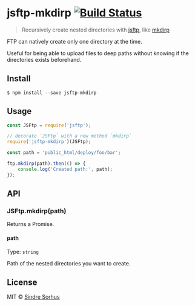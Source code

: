 # jsftp-mkdirp [![Build Status](https://travis-ci.org/sindresorhus/jsftp-mkdirp.svg?branch=master)](https://travis-ci.org/sindresorhus/jsftp-mkdirp)

> Recursively create nested directories with [jsftp](https://github.com/sergi/jsftp), like [mkdirp](https://github.com/substack/node-mkdirp)

FTP can natively create only one directory at the time.

Useful for being able to upload files to deep paths without knowing if the directories exists beforehand.


## Install

```
$ npm install --save jsftp-mkdirp
```


## Usage

```js
const JSFtp = require('jsftp');

// decorate `JSFtp` with a new method `mkdirp`
require('jsftp-mkdirp')(JSFtp);

const path = 'public_html/deploy/foo/bar';

ftp.mkdirp(path).then(() => {
	console.log('Created path:', path);
});
```


## API

### JSFtp.mkdirp(path)

Returns a Promise.

#### path

Type: `string`

Path of the nested directories you want to create.


## License

MIT © [Sindre Sorhus](https://sindresorhus.com)
